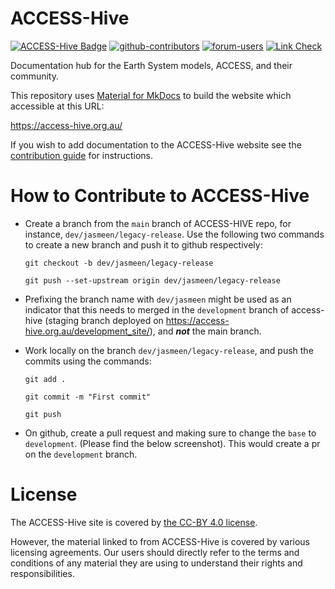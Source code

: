 # ACCESS-Hive
[![ACCESS-Hive Badge](docs/assets/badge.svg)](https://access-hive.org.au/)
[![github-contributors](https://img.shields.io/github/contributors/ACCESS-Hive/access-hive.github.io?color=blue&style=plastic)][github-repo]
[![forum-users](https://img.shields.io/discourse/users?color=blue&label=forum&server=https%3A%2F%2Fforum.access-hive.org.au&style=plastic)][forum]
[![Link Check](https://github.com/ACCESS-Hive/access-hive.github.io/actions/workflows/scheduled_link_check.yml/badge.svg)](https://github.com/ACCESS-Hive/access-hive.github.io/actions/workflows/scheduled_link_check.yml)

Documentation hub for the Earth System models, ACCESS, and their community.

This repository uses [Material for MkDocs](https://squidfunk.github.io/mkdocs-material/) to build the website which accessible at this URL:

https://access-hive.org.au/

If you wish to add documentation to the ACCESS-Hive website see the [contribution guide](https://access-hive.org.au/about/contribute/) for instructions.

# How to Contribute to ACCESS-Hive
- Create a branch from the `main` branch of ACCESS-HIVE repo, for instance, `dev/jasmeen/legacy-release`. Use the following two commands to create a new branch and push it to github respectively:

    `git checkout -b dev/jasmeen/legacy-release`

    `git push --set-upstream origin dev/jasmeen/legacy-release`

- Prefixing the branch name with `dev/jasmeen` might be used as an indicator that this needs to merged in the `development` branch of access-hive (staging branch deployed on https://access-hive.org.au/development_site/), and _**not**_ the main branch.

- Work locally on the branch `dev/jasmeen/legacy-release`, and push the commits using the commands: 

    `git add .`

    `git commit -m "First commit"`

    `git push`

- On github, create a pull request and making sure to change the `base` to `development`. (Please find the below screenshot). This would create a pr on the `development` branch.


# License
The ACCESS-Hive site is covered by [the CC-BY 4.0 license][License].

However, the material linked to from ACCESS-Hive is covered by various licensing agreements. Our users should directly refer to the terms and conditions of any material they are using to understand their rights and responsibilities.

[License]: License.md
[github-repo]: https://github.com/ACCESS-Hive/access-hive.github.io.git
[forum]: https://forum.access-hive.org.au
